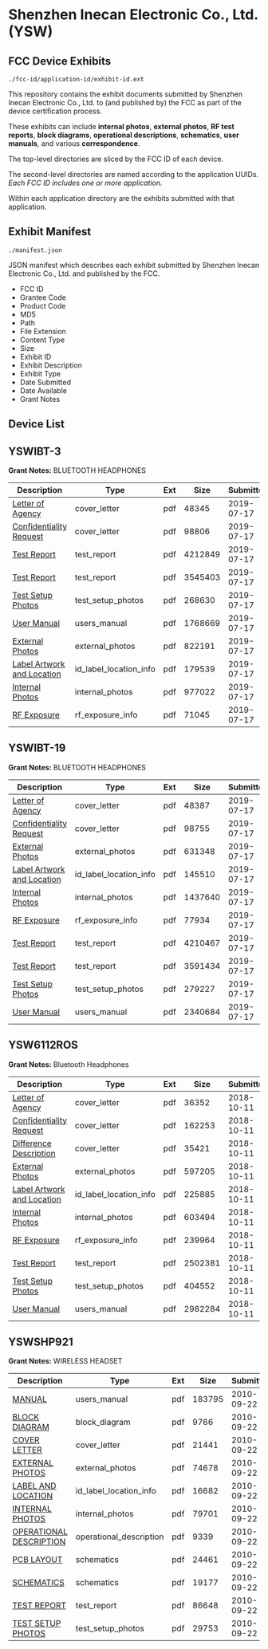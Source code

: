 # Shenzhen Inecan Electronic Co., Ltd. (YSW)
## FCC Device Exhibits

```
./fcc-id/application-id/exhibit-id.ext
```

This repository contains the exhibit documents submitted by Shenzhen Inecan Electronic Co., Ltd. to (and published by) the FCC as part of the device certification process.

These exhibits can include **internal photos**, **external photos**, **RF test reports**, **block diagrams**, **operational descriptions**, **schematics**, **user manuals**, and various **correspondence**.

The top-level directories are sliced by the FCC ID of each device.

The second-level directories are named according to the application UUIDs. *Each FCC ID includes one or more application.*

Within each application directory are the exhibits submitted with that application. 

## Exhibit Manifest

```
./manifest.json
```

JSON manifest which describes each exhibit submitted by Shenzhen Inecan Electronic Co., Ltd. and published by the FCC.

- FCC ID
- Grantee Code
- Product Code
- MD5
- Path
- File Extension
- Content Type
- Size
- Exhibit ID
- Exhibit Description
- Exhibit Type
- Date Submitted
- Date Available
- Grant Notes

## Device List
## YSWIBT-3
**Grant Notes:** BLUETOOTH HEADPHONES

| Description | Type | Ext | Size | Submitted | Available |
| ----------- | ---- | --- | ---- | --------- | --------- |
| [Letter of Agency](YSWIBT-3/66bea1d2a20165d2185e749d0ce14605/4361031.pdf) | cover_letter | pdf | 48345 | 2019-07-17 | 2019-07-17 |
| [Confidentiality Request](YSWIBT-3/66bea1d2a20165d2185e749d0ce14605/4361032.pdf) | cover_letter | pdf | 98806 | 2019-07-17 | 2019-07-17 |
| [Test Report](YSWIBT-3/66bea1d2a20165d2185e749d0ce14605/4361037.pdf) | test_report | pdf | 4212849 | 2019-07-17 | 2019-07-17 |
| [Test Report](YSWIBT-3/66bea1d2a20165d2185e749d0ce14605/4361038.pdf) | test_report | pdf | 3545403 | 2019-07-17 | 2019-07-17 |
| [Test Setup Photos](YSWIBT-3/66bea1d2a20165d2185e749d0ce14605/4361039.pdf) | test_setup_photos | pdf | 268630 | 2019-07-17 | 2019-07-17 |
| [User Manual](YSWIBT-3/66bea1d2a20165d2185e749d0ce14605/4361033.pdf) | users_manual | pdf | 1768669 | 2019-07-17 | 2019-07-17 |
| [External Photos](YSWIBT-3/66bea1d2a20165d2185e749d0ce14605/4361040.pdf) | external_photos | pdf | 822191 | 2019-07-17 | 2019-07-17 |
| [Label Artwork and Location](YSWIBT-3/66bea1d2a20165d2185e749d0ce14605/4361041.pdf) | id_label_location_info | pdf | 179539 | 2019-07-17 | 2019-07-17 |
| [Internal Photos](YSWIBT-3/66bea1d2a20165d2185e749d0ce14605/4361042.pdf) | internal_photos | pdf | 977022 | 2019-07-17 | 2019-07-17 |
| [RF Exposure](YSWIBT-3/66bea1d2a20165d2185e749d0ce14605/4361043.pdf) | rf_exposure_info | pdf | 71045 | 2019-07-17 | 2019-07-17 |
## YSWIBT-19
**Grant Notes:** BLUETOOTH HEADPHONES

| Description | Type | Ext | Size | Submitted | Available |
| ----------- | ---- | --- | ---- | --------- | --------- |
| [Letter of Agency](YSWIBT-19/4a6429b4a507894a3327f4f41116aae1/4361162.pdf) | cover_letter | pdf | 48387 | 2019-07-17 | 2019-07-17 |
| [Confidentiality Request](YSWIBT-19/4a6429b4a507894a3327f4f41116aae1/4361163.pdf) | cover_letter | pdf | 98755 | 2019-07-17 | 2019-07-17 |
| [External Photos](YSWIBT-19/4a6429b4a507894a3327f4f41116aae1/4361171.pdf) | external_photos | pdf | 631348 | 2019-07-17 | 2019-07-17 |
| [Label Artwork and Location](YSWIBT-19/4a6429b4a507894a3327f4f41116aae1/4361172.pdf) | id_label_location_info | pdf | 145510 | 2019-07-17 | 2019-07-17 |
| [Internal Photos](YSWIBT-19/4a6429b4a507894a3327f4f41116aae1/4361173.pdf) | internal_photos | pdf | 1437640 | 2019-07-17 | 2019-07-17 |
| [RF Exposure](YSWIBT-19/4a6429b4a507894a3327f4f41116aae1/4361174.pdf) | rf_exposure_info | pdf | 77934 | 2019-07-17 | 2019-07-17 |
| [Test Report](YSWIBT-19/4a6429b4a507894a3327f4f41116aae1/4361168.pdf) | test_report | pdf | 4210467 | 2019-07-17 | 2019-07-17 |
| [Test Report](YSWIBT-19/4a6429b4a507894a3327f4f41116aae1/4361169.pdf) | test_report | pdf | 3591434 | 2019-07-17 | 2019-07-17 |
| [Test Setup Photos](YSWIBT-19/4a6429b4a507894a3327f4f41116aae1/4361170.pdf) | test_setup_photos | pdf | 279227 | 2019-07-17 | 2019-07-17 |
| [User Manual](YSWIBT-19/4a6429b4a507894a3327f4f41116aae1/4361164.pdf) | users_manual | pdf | 2340684 | 2019-07-17 | 2019-07-17 |
## YSW6112ROS
**Grant Notes:** Bluetooth Headphones

| Description | Type | Ext | Size | Submitted | Available |
| ----------- | ---- | --- | ---- | --------- | --------- |
| [Letter of Agency](YSW6112ROS/24ab19af44dbe45999f5545e882eacc2/4032004.pdf) | cover_letter | pdf | 36352 | 2018-10-11 | 2018-10-11 |
| [Confidentiality Request](YSW6112ROS/24ab19af44dbe45999f5545e882eacc2/4032005.pdf) | cover_letter | pdf | 162253 | 2018-10-11 | 2018-10-11 |
| [Difference Description](YSW6112ROS/24ab19af44dbe45999f5545e882eacc2/4032016.pdf) | cover_letter | pdf | 35421 | 2018-10-11 | 2018-10-11 |
| [External Photos](YSW6112ROS/24ab19af44dbe45999f5545e882eacc2/4032012.pdf) | external_photos | pdf | 597205 | 2018-10-11 | 2018-10-11 |
| [Label Artwork and Location](YSW6112ROS/24ab19af44dbe45999f5545e882eacc2/4032013.pdf) | id_label_location_info | pdf | 225885 | 2018-10-11 | 2018-10-11 |
| [Internal Photos](YSW6112ROS/24ab19af44dbe45999f5545e882eacc2/4032014.pdf) | internal_photos | pdf | 603494 | 2018-10-11 | 2018-10-11 |
| [RF Exposure](YSW6112ROS/24ab19af44dbe45999f5545e882eacc2/4032015.pdf) | rf_exposure_info | pdf | 239964 | 2018-10-11 | 2018-10-11 |
| [Test Report](YSW6112ROS/24ab19af44dbe45999f5545e882eacc2/4032010.pdf) | test_report | pdf | 2502381 | 2018-10-11 | 2018-10-11 |
| [Test Setup Photos](YSW6112ROS/24ab19af44dbe45999f5545e882eacc2/4032011.pdf) | test_setup_photos | pdf | 404552 | 2018-10-11 | 2018-10-11 |
| [User Manual](YSW6112ROS/24ab19af44dbe45999f5545e882eacc2/4032006.pdf) | users_manual | pdf | 2982284 | 2018-10-11 | 2018-10-11 |
## YSWSHP921
**Grant Notes:** WIRELESS HEADSET

| Description | Type | Ext | Size | Submitted | Available |
| ----------- | ---- | --- | ---- | --------- | --------- |
| [MANUAL](YSWSHP921/13ec6153ce388851b9df0cf0063f3818/1347579.pdf) | users_manual | pdf | 183795 | 2010-09-22 | 2010-09-22 |
| [BLOCK DIAGRAM](YSWSHP921/13ec6153ce388851b9df0cf0063f3818/1347572.pdf) | block_diagram | pdf | 9766 | 2010-09-22 | 2010-09-22 |
| [COVER LETTER](YSWSHP921/13ec6153ce388851b9df0cf0063f3818/1347573.pdf) | cover_letter | pdf | 21441 | 2010-09-22 | 2010-09-22 |
| [EXTERNAL PHOTOS](YSWSHP921/13ec6153ce388851b9df0cf0063f3818/1347575.pdf) | external_photos | pdf | 74678 | 2010-09-22 | 2010-09-22 |
| [LABEL AND LOCATION](YSWSHP921/13ec6153ce388851b9df0cf0063f3818/1347577.pdf) | id_label_location_info | pdf | 16682 | 2010-09-22 | 2010-09-22 |
| [INTERNAL PHOTOS](YSWSHP921/13ec6153ce388851b9df0cf0063f3818/1347578.pdf) | internal_photos | pdf | 79701 | 2010-09-22 | 2010-09-22 |
| [OPERATIONAL DESCRIPTION](YSWSHP921/13ec6153ce388851b9df0cf0063f3818/1347574.pdf) | operational_description | pdf | 9339 | 2010-09-22 | 2010-09-22 |
| [PCB LAYOUT](YSWSHP921/13ec6153ce388851b9df0cf0063f3818/1347580.pdf) | schematics | pdf | 24461 | 2010-09-22 | 2010-09-22 |
| [SCHEMATICS](YSWSHP921/13ec6153ce388851b9df0cf0063f3818/1347581.pdf) | schematics | pdf | 19177 | 2010-09-22 | 2010-09-22 |
| [TEST REPORT](YSWSHP921/13ec6153ce388851b9df0cf0063f3818/1347576.pdf) | test_report | pdf | 86648 | 2010-09-22 | 2010-09-22 |
| [TEST SETUP PHOTOS](YSWSHP921/13ec6153ce388851b9df0cf0063f3818/1347582.pdf) | test_setup_photos | pdf | 29753 | 2010-09-22 | 2010-09-22 |
